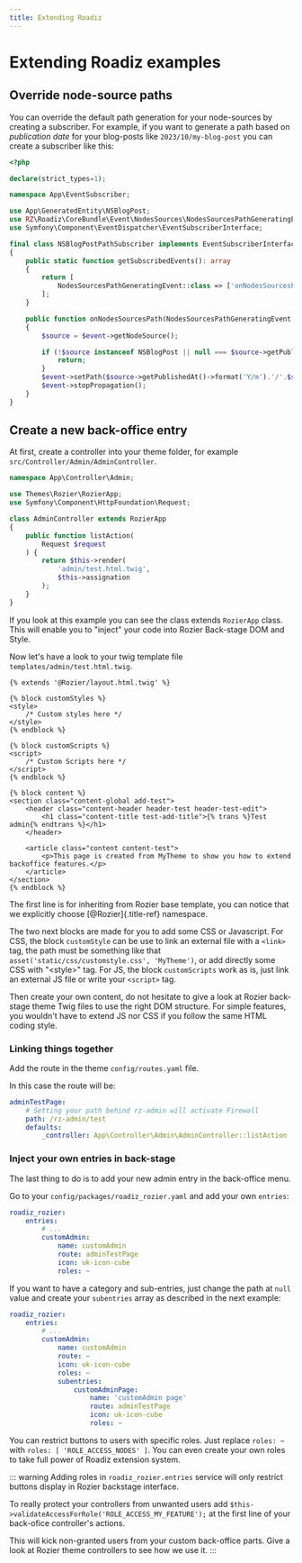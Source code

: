 ```yaml
---
title: Extending Roadiz
---
```


# Extending Roadiz examples

## Override node-source paths

You can override the default path generation for your node-sources by creating a subscriber.
For example, if you want to generate a path based on *publication date* for your blog-posts like `2023/10/my-blog-post` 
you can create a subscriber like this:

```php
<?php

declare(strict_types=1);

namespace App\EventSubscriber;

use App\GeneratedEntity\NSBlogPost;
use RZ\Roadiz\CoreBundle\Event\NodesSources\NodesSourcesPathGeneratingEvent;
use Symfony\Component\EventDispatcher\EventSubscriberInterface;

final class NSBlogPostPathSubscriber implements EventSubscriberInterface
{
    public static function getSubscribedEvents(): array
    {
        return [
            NodesSourcesPathGeneratingEvent::class => ['onNodesSourcesPath', 100],
        ];
    }

    public function onNodesSourcesPath(NodesSourcesPathGeneratingEvent $event): void
    {
        $source = $event->getNodeSource();

        if (!$source instanceof NSBlogPost || null === $source->getPublishedAt()) {
            return;
        }
        $event->setPath($source->getPublishedAt()->format('Y/m').'/'.$source->getIdentifier());
        $event->stopPropagation();
    }
}
```

## Create a new back-office entry

At first, create a controller into your theme folder, for example `src/Controller/Admin/AdminController`.
```php
namespace App\Controller\Admin;

use Themes\Rozier\RozierApp;
use Symfony\Component\HttpFoundation\Request;

class AdminController extends RozierApp
{
    public function listAction(
        Request $request
    ) {
        return $this->render(
            'admin/test.html.twig',
            $this->assignation
        );
    }
}
```

If you look at this example you can see the class extends `RozierApp` class.
This will enable you to "inject" your code into Rozier Back-stage DOM and Style.

Now let\'s have a look to your twig template file `templates/admin/test.html.twig`.

```twig
{% extends '@Rozier/layout.html.twig' %}

{% block customStyles %}
<style>
    /* Custom styles here */
</style>
{% endblock %}

{% block customScripts %}
<script>
    /* Custom Scripts here */
</script>
{% endblock %}

{% block content %}
<section class="content-global add-test">
    <header class="content-header header-test header-test-edit">
        <h1 class="content-title test-add-title">{% trans %}Test admin{% endtrans %}</h1>
    </header>

    <article class="content content-test">
        <p>This page is created from MyTheme to show you how to extend backoffice features.</p>
    </article>
</section>
{% endblock %}
```

The first line is for inheriting from Rozier base template, you can notice that we explicitly choose [\@Rozier]{.title-ref} namespace.

The two next blocks are made for you to add some CSS or Javascript.
For CSS, the block `customStyle` can be use to link an external file with a `<link>` tag, the path must be something like that `asset('static/css/customstyle.css', 'MyTheme')`, or add directly some CSS with \"\<style\>\" tag.
For JS, the block `customScripts` work as is, just link an external JS file or write your `<script>` tag.

Then create your own content, do not hesitate to give a look at Rozier back-stage theme Twig files to use the right DOM structure.
For simple features, you wouldn't have to extend JS nor CSS if you follow the same HTML coding style.

### Linking things together

Add the route in the theme `config/routes.yaml` file.

In this case the route will be:
```yaml
adminTestPage:
    # Setting your path behind rz-admin will activate Firewall
    path: /rz-admin/test
    defaults:
        _controller: App\Controller\Admin\AdminController::listAction
```

### Inject your own entries in back-stage

The last thing to do is to add your new admin entry in the back-office menu.

Go to your `config/packages/roadiz_rozier.yaml` and add your own `entries`:

```yaml
roadiz_rozier:
    entries:
        # ...
        customAdmin:
            name: customAdmin
            route: adminTestPage
            icon: uk-icon-cube
            roles: ~
```

If you want to have a category and sub-entries, just change the path at `null` value and create your `subentries` array as described in the next example:
```yaml
roadiz_rozier:
    entries:
        # ...
        customAdmin:
            name: customAdmin
            route: ~
            icon: uk-icon-cube
            roles: ~
            subentries:
                customAdminPage:
                    name: 'customAdmin page'
                    route: adminTestPage
                    icon: uk-icon-cube
                    roles: ~
```

You can restrict buttons to users with specific roles. Just replace `roles: ~` with `roles: [ 'ROLE_ACCESS_NODES' ]`.
You can even create your own roles to take full power of Roadiz extension system.

::: warning
Adding roles in `roadiz_rozier.entries` service will only restrict buttons display in Rozier backstage interface.

To really protect your controllers from unwanted users add `$this->validateAccessForRole('ROLE_ACCESS_MY_FEATURE');` at the first line of your back-ofice controller's actions.

This will kick non-granted users from your custom back-office parts. Give a look at Rozier theme controllers to see how we use it.
:::

